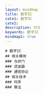 ```yaml
---
layout: mindmap
title: 数字IC
cate1: 数字IC
cate2:
description: VCS
keywords: 数字IC
mindmap2: true
---
```



```mindmap
# 数字IC
## 相关模块
### 与非门
### 滤波器
### 通信协议
## 相关技术
### 时序
### 算法
```
